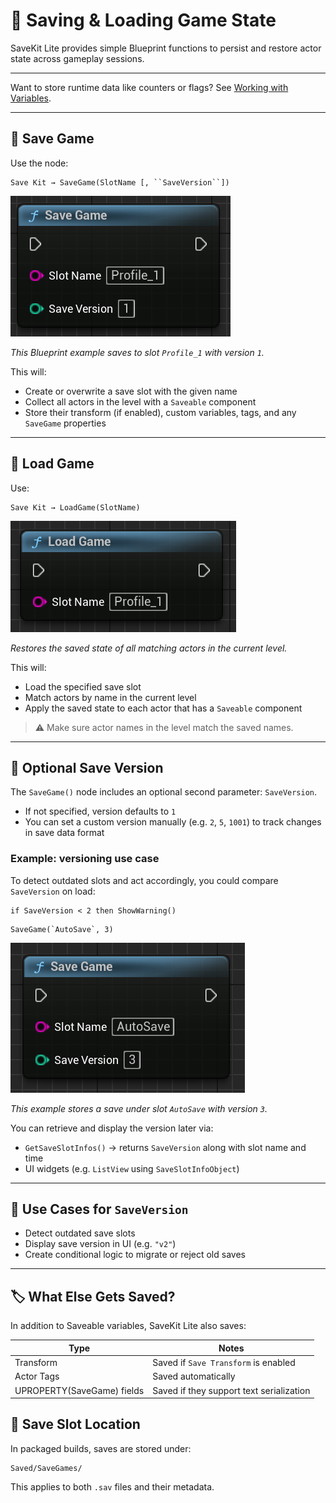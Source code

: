 # 💾 Saving & Loading Game State

SaveKit Lite provides simple Blueprint functions to persist and restore actor state across gameplay sessions.

---

Want to store runtime data like counters or flags?
See [Working with Variables](variables.md).

---
## 🔘 Save Game

Use the node:

```
Save Kit → SaveGame(SlotName [, ``SaveVersion``])
```


![Save Game node example](images/SaveGame1.png)
  
*This Blueprint example saves to slot `Profile_1` with version `1`.*

This will:

- Create or overwrite a save slot with the given name
- Collect all actors in the level with a `Saveable` component
- Store their transform (if enabled), custom variables, tags, and any `SaveGame` properties

---

## 🔁 Load Game

Use:

```
Save Kit → LoadGame(SlotName)
```


![Load Game node example](images/LoadGame.png)
  
*Restores the saved state of all matching actors in the current level.*

This will:

- Load the specified save slot
- Match actors by name in the current level
- Apply the saved state to each actor that has a `Saveable` component

> ⚠️ Make sure actor names in the level match the saved names.

---

## 🔢 Optional Save Version

The `SaveGame()` node includes an optional second parameter: ```SaveVersion```.

- If not specified, version defaults to `1`
- You can set a custom version manually (e.g. `2`, `5`, `1001`) to track changes in save data format

### Example: versioning use case
To detect outdated slots and act accordingly, you could compare `SaveVersion` on load:
```blueprint
if SaveVersion < 2 then ShowWarning()
```


```blueprint
SaveGame(`AutoSave`, 3)
```


![Save Game with version 3](images/SaveGame2.png)
  
*This example stores a save under slot ``AutoSave`` with version `3`.*

You can retrieve and display the version later via:

- `GetSaveSlotInfos()` → returns ```SaveVersion``` along with slot name and time
- UI widgets (e.g. `ListView` using `SaveSlotInfoObject`)

---

## 🧠 Use Cases for ``SaveVersion``

- Detect outdated save slots
- Display save version in UI (e.g. `"v2"`)
- Create conditional logic to migrate or reject old saves

---


## 🏷️ What Else Gets Saved?

In addition to Saveable variables, SaveKit Lite also saves:

| Type                        | Notes                                       |
|-----------------------------|---------------------------------------------|
| Transform                  | Saved if `Save Transform` is enabled         |
| Actor Tags                 | Saved automatically                         |
| UPROPERTY(SaveGame) fields | Saved if they support text serialization    |


## 📁 Save Slot Location

In packaged builds, saves are stored under:

```
Saved/SaveGames/
```

This applies to both `.sav` files and their metadata.
